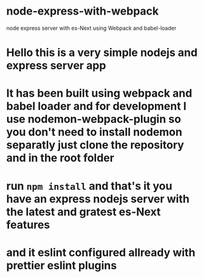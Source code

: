 # node-express-with-webpack
node express server with es-Next using Webpack and babel-loader

# Hello this is a very simple nodejs and express server app 
# It has been built using webpack and babel loader and for development I use nodemon-webpack-plugin so you don't need to install nodemon separatly just clone the repository and in the root folder 
# run `npm install` and that's it you have an express nodejs server with the latest and gratest es-Next features
# and it eslint configured allready with prettier eslint plugins
